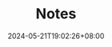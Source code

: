 ---
title: "Notes"
summary: "Links to my notes"
description: ""
date: 2024-05-21T19:02:26+08:00
externalUrl: "/note/"

cascade:
  showEdit: true
  showSummary: true
  hideFeatureImage: false
draft: false
---